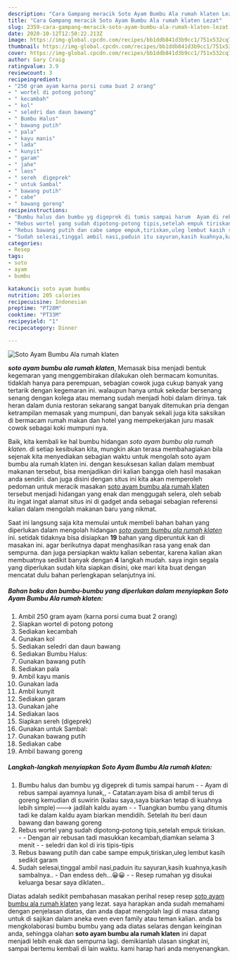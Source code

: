```yaml
---
description: "Cara Gampang meracik Soto Ayam Bumbu Ala rumah klaten Lezat"
title: "Cara Gampang meracik Soto Ayam Bumbu Ala rumah klaten Lezat"
slug: 2359-cara-gampang-meracik-soto-ayam-bumbu-ala-rumah-klaten-lezat
date: 2020-10-12T12:50:22.213Z
image: https://img-global.cpcdn.com/recipes/bb1ddb841d3b9cc1/751x532cq70/soto-ayam-bumbu-ala-rumah-klaten-foto-resep-utama.jpg
thumbnail: https://img-global.cpcdn.com/recipes/bb1ddb841d3b9cc1/751x532cq70/soto-ayam-bumbu-ala-rumah-klaten-foto-resep-utama.jpg
cover: https://img-global.cpcdn.com/recipes/bb1ddb841d3b9cc1/751x532cq70/soto-ayam-bumbu-ala-rumah-klaten-foto-resep-utama.jpg
author: Gary Craig
ratingvalue: 3.9
reviewcount: 3
recipeingredient:
- "250 gram ayam karna porsi cuma buat 2 orang"
- " wortel di potong potong"
- " kecambah"
- " kol"
- " seledri dan daun bawang"
- " Bumbu Halus"
- " bawang putih"
- " pala"
- " kayu manis"
- " lada"
- " kunyit"
- " garam"
- " jahe"
- " laos"
- " sereh  digeprek"
- " untuk Sambal"
- " bawang putih"
- " cabe"
- " bawang goreng"
recipeinstructions:
- "Bumbu halus dan bumbu yg digeprek di tumis sampai harum  Ayam di rebus sampai ayamnya lunak,, Catatan:ayam bisa di ambil terus di goreng kemudian di suwirin (kalau saya,saya biarkan tetap di kuahnya lebih simple)---&gt; jadilah kaldu ayam  Tuangkan bumbu yang ditumis tadi ke dalam kaldu ayam biarkan mendidih. Setelah itu beri daun bawang dan bawang goreng"
- "Rebus wortel yang sudah dipotong-potong tipis,setelah empuk tiriskan.  Dengan air rebusan tadi masukkan kecambah,diamkan selama 3 menit  seledri dan kol di iris tipis-tipis"
- "Rebus bawang putih dan cabe sampe empuk,tiriskan,uleg lembut kasih sedikit garam"
- "Sudah selesai,tinggal ambil nasi,paduin itu sayuran,kasih kuahnya,kasih sambalnya.. Dan endess deh...😀😀  Resep rumahan yg disukai keluarga besar saya diklaten.."
categories:
- Resep
tags:
- soto
- ayam
- bumbu

katakunci: soto ayam bumbu 
nutrition: 205 calories
recipecuisine: Indonesian
preptime: "PT28M"
cooktime: "PT33M"
recipeyield: "1"
recipecategory: Dinner

---
```



![Soto Ayam Bumbu Ala rumah klaten](https://img-global.cpcdn.com/recipes/bb1ddb841d3b9cc1/751x532cq70/soto-ayam-bumbu-ala-rumah-klaten-foto-resep-utama.jpg)

<b><i>soto ayam bumbu ala rumah klaten</i></b>, Memasak bisa menjadi bentuk kegemaran yang menggembirakan dilakukan oleh bermacam komunitas. tidaklah hanya para perempuan, sebagian cowok juga cukup banyak yang tertarik dengan kegemaran ini. walaupun hanya untuk sekedar bersenang senang dengan kolega atau memang sudah menjadi hobi dalam dirinya. tak heran dalam dunia restoran sekarang sangat banyak ditemukan pria dengan ketrampilan memasak yang mumpuni, dan banyak sekali juga kita saksikan di bermacam rumah makan dan hotel yang mempekerjakan juru masak cowok sebagai koki mumpuni nya.



Baik, kita kembali ke hal bumbu hidangan <i>soto ayam bumbu ala rumah klaten</i>. di setiap kesibukan kita, mungkin akan terasa membahagiakan bila sejenak kita menyediakan sebagian waktu untuk mengolah soto ayam bumbu ala rumah klaten ini. dengan kesuksesan kalian dalam membuat makanan tersebut, bisa menjadikan diri kalian bangga oleh hasil masakan anda sendiri. dan juga disini dengan situs ini kita akan memperoleh pedoman untuk meracik masakan <u>soto ayam bumbu ala rumah klaten</u> tersebut menjadi hidangan yang enak dan menggugah selera, oleh sebab itu ingat ingat alamat situs ini di gadget anda sebagai sebagian referensi kalian dalam mengolah makanan baru yang nikmat.


Saat ini langsung saja kita memulai untuk membeli bahan bahan yang diperlukan dalam mengolah hidangan <u><i>soto ayam bumbu ala rumah klaten</i></u> ini. setidak tidaknya bisa disiapkan <b>19</b> bahan yang diperuntuk kan di masakan ini. agar berikutnya dapat menghasilkan rasa yang enak dan sempurna. dan juga persiapkan waktu kalian sebentar, karena kalian akan membuatnya sedikit banyak dengan <b>4</b> langkah mudah. saya ingin segala yang diperlukan sudah kita siapkan disini, oke mari kita buat dengan mencatat dulu bahan perlengkapan selanjutnya ini.

<!--inarticleads1-->

##### Bahan baku dan bumbu-bumbu yang diperlukan dalam menyiapkan Soto Ayam Bumbu Ala rumah klaten:

1. Ambil 250 gram ayam (karna porsi cuma buat 2 orang)
1. Siapkan  wortel di potong potong
1. Sediakan  kecambah
1. Gunakan  kol
1. Sediakan  seledri dan daun bawang
1. Sediakan  Bumbu Halus:
1. Gunakan  bawang putih
1. Sediakan  pala
1. Ambil  kayu manis
1. Gunakan  lada
1. Ambil  kunyit
1. Sediakan  garam
1. Gunakan  jahe
1. Sediakan  laos
1. Siapkan  sereh  (digeprek)
1. Gunakan  untuk Sambal:
1. Gunakan  bawang putih
1. Sediakan  cabe
1. Ambil  bawang goreng




<!--inarticleads2-->

##### Langkah-langkah menyiapkan Soto Ayam Bumbu Ala rumah klaten:

1. Bumbu halus dan bumbu yg digeprek di tumis sampai harum -  - Ayam di rebus sampai ayamnya lunak,, - Catatan:ayam bisa di ambil terus di goreng kemudian di suwirin (kalau saya,saya biarkan tetap di kuahnya lebih simple)---&gt; jadilah kaldu ayam -  - Tuangkan bumbu yang ditumis tadi ke dalam kaldu ayam biarkan mendidih. Setelah itu beri daun bawang dan bawang goreng
1. Rebus wortel yang sudah dipotong-potong tipis,setelah empuk tiriskan. -  - Dengan air rebusan tadi masukkan kecambah,diamkan selama 3 menit -  - seledri dan kol di iris tipis-tipis
1. Rebus bawang putih dan cabe sampe empuk,tiriskan,uleg lembut kasih sedikit garam
1. Sudah selesai,tinggal ambil nasi,paduin itu sayuran,kasih kuahnya,kasih sambalnya.. - Dan endess deh...😀😀 -  - Resep rumahan yg disukai keluarga besar saya diklaten..




Diatas adalah sedikit pembahasan masakan perihal resep resep <u>soto ayam bumbu ala rumah klaten</u> yang lezat. saya harapkan anda sudah memahami dengan penjelasan diatas, dan anda dapat mengolah lagi di masa datang untuk di sajikan dalam aneka even even family atau teman kalian. anda bs mengkolaborasi bumbu bumbu yang ada diatas selaras dengan keinginan anda, sehingga olahan <b>soto ayam bumbu ala rumah klaten</b> ini dapat menjadi lebih enak dan sempurna lagi. demikianlah ulasan singkat ini, sampai bertemu kembali di lain waktu. kami harap hari anda menyenangkan.

